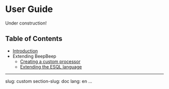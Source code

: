 User Guide
==========

Under construction!

## Table of Contents

- [Introduction](intro.html)
- Extending BeepBeep
  - [Creating a custom processor](custom.html)
  - [Extending the ESQL language](extend.html)

---
slug: custom
section-slug: doc
lang: en
...
